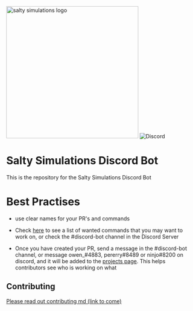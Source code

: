 <img src="https://user-images.githubusercontent.com/26278705/120645097-55d3de00-c478-11eb-8b9b-6ec866f6c882.png" alt="salty simulations logo" width="350"/>

<img src="https://camo.githubusercontent.com/5229ec24d67a2e0ca97b51ed55c7694be8d564e33167cc032e4fd344d82f950e/68747470733a2f2f696d672e736869656c64732e696f2f646973636f72642f3639383732303537383035353730303635303f6c6162656c3d266c6f676f3d646973636f7264266c6f676f436f6c6f723d66666666666626636f6c6f723d373338394438266c6162656c436f6c6f723d364137454332267374796c653d666c61742d737175617265" alt="Discord" data-canonical-src="https://img.shields.io/discord/698720578055700650?label=&amp;logo=discord&amp;logoColor=ffffff&amp;color=7389D8&amp;labelColor=6A7EC2&amp;style=flat-square" style="max-width: 100%;">

# Salty Simulations Discord Bot

This is the repository for the Salty Simulations Discord Bot

# Best Practises

* use clear names for your PR's and commands

* Check [here](https://github.com/owen2007/Salty-Simulations-Discord-Bot/projects/1) to see a list of wanted commands that you may want to work on, or check the #discord-bot channel in the Discord Server

* Once you have created your PR, send a message in the #discord-bot channel, or message owen_#4883, pererry#8489 or ninjo#8200 on discord, and it will be added to the [projects page](https://github.com/owen2007/Salty-Simulations-Discord-Bot/projects/1). This helps contributors see who is working on what

## Contributing

[Please read out contributing md (link to come)]()
